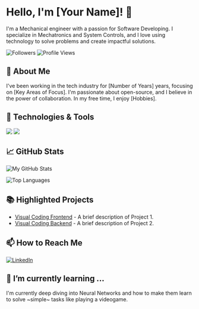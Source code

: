 # Hello, I'm [Your Name]! 👋

<!-- Personal Introduction -->
I'm a Mechanical engineer with a passion for Software Developing. I specialize in Mechatronics and System Controls, and I love using technology to solve problems and create impactful solutions.


<!-- Badges -->
![Followers](https://img.shields.io/github/followers/G14MB0?label=Follow&style=social)
![Profile Views](https://komarev.com/ghpvc/?username=G14MB0&color=green)

## 🚀 About Me

<!-- A short bio -->
I've been working in the tech industry for [Number of Years] years, focusing on [Key Areas of Focus]. I'm passionate about open-source, and I believe in the power of collaboration. In my free time, I enjoy [Hobbies].

## 🔧 Technologies & Tools

<!-- Icons for technologies & tools -->
![](https://img.shields.io/badge/Code-JavaScript-informational?style=flat&logo=javascript&logoColor=white&color=2bbc8a)
![](https://img.shields.io/badge/Tools-Docker-informational?style=flat&logo=docker&logoColor=white&color=2bbc8a)
<!-- Add more technologies & tools relevant to you -->

## 📈 GitHub Stats

<!-- GitHub stats -->
![My GitHub Stats](https://github-readme-stats.vercel.app/api?username=G14MB0&show_icons=true&theme=radical)

<!-- Top Languages -->
![Top Languages](https://github-readme-stats.vercel.app/api/top-langs/?username=G14MB0&layout=compact&theme=radical)

## 📚 Highlighted Projects

<!-- Project links -->
- [Visual Coding Frontend](https://github.com/G14MB0/VisualCoding_public) - A brief description of Project 1.
- [Visual Coding Backend](https://github.com/G14MB0/VisualCoding_backend_public) - A brief description of Project 2.
<!-- Add more projects as needed -->

## 📫 How to Reach Me

<!-- Social icons & links -->
[![LinkedIn][3.2]][3]

<!-- Icons -->
[3.2]: https://raw.githubusercontent.com/MartinHeinz/MartinHeinz/master/linkedin-3-16.png (LinkedIn icon without padding)

<!-- Links to your social media accounts -->
[3]: https://www.linkedin.com/in/gianmaria-castaldini/


<!-- Optional: Any additional sections that you want to include -->
## 🌱 I’m currently learning ...
<!-- What you're currently learning -->
I'm currently deep diving into Neural Networks and how to make them learn to solve ~simple~ tasks like playing a videogame.

